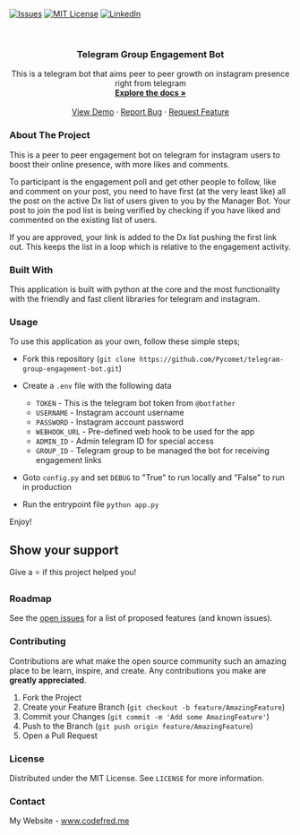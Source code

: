 <!--
*** Thanks for checking out this README Template. If you have a suggestion that would
*** make this better, please fork the repo and create a pull request or simply open
*** an issue with the tag "enhancement".
*** Thanks again! Now go create something AMAZING! :D
-->





<!-- PROJECT SHIELDS -->
<!--
*** I'm using markdown "reference style" links for readability.
*** Reference links are enclosed in brackets [ ] instead of parentheses ( ).
*** See the bottom of this document for the declaration of the reference variables
*** for contributors-url, forks-url, etc. This is an optional, concise syntax you may use.
*** https://www.markdownguide.org/basic-syntax/#reference-style-links
-->
[![Issues][issues-shield]][issues-url]
[![MIT License][license-shield]][license-url]
[![LinkedIn][linkedin-shield]][linkedin-url]



<!-- PROJECT LOGO -->
<br />
<p align="center">
  <!-- <a href="https://github.com/Pycomet/telegram-group-engagement-bot">
    <img src="images/logo.png" alt="Logo" width="80" height="80">
  </a> -->

  <h3 align="center">Telegram Group Engagement Bot</h3>

  <p align="center">
    This is a telegram bot that aims peer to peer growth on instagram presence right from telegram
    <br />
    <a href="https://github.com/Pycomet/telegram-group-engagement-bot"><strong>Explore the docs »</strong></a>
    <br />
    <br />
    <a href="https://github.com/Pycomet/telegram-group-engagement-bot">View Demo</a>
    ·
    <a href="https://github.com/Pycomet/telegram-group-engagement-bot/issues">Report Bug</a>
    ·
    <a href="https://github.com/Pycomet/telegram-group-engagement-bot/issues">Request Feature</a>
  </p>
</p>

<!-- ABOUT THE PROJECT -->
### About The Project


This is a peer to peer engagement bot on telegram for instagram users to boost their online presence, with more likes and comments.

To participant is the engagement poll and get other people to follow, like and comment on your post, you need to have first (at the very least like) all the post on the active Dx list of users given to you by the Manager Bot. Your post to join the pod list is being verified by checking if you have liked and commented on the existing list of users.

If you are approved, your link is added to the Dx list pushing the first link out. This keeps the list in a loop which is relative to the engagement activity.

### Built With

This application is built with python at the core and the most functionality with the friendly and fast client libraries for telegram and instagram.


<!-- USAGE EXAMPLES -->
### Usage

To use this application as your own, follow these simple steps;

  - Fork this repository (`git clone https://github.com/Pycomet/telegram-group-engagement-bot.git`)

  - Create a `.env` file with the following data
    - `TOKEN` - This is the telegram bot token from `@botfather`
    - `USERNAME` - Instagram account username
    - `PASSWORD` - Instagram account password
    - `WEBHOOK_URL` - Pre-defined web hook to be used for the app
    - `ADMIN_ID` - Admin telegram ID for special access
    - `GROUP_ID` - Telegram group to be managed the bot for receiving engagement links

  - Goto `config.py` and set `DEBUG` to "True" to run locally and "False" to run in production

  - Run the entrypoint file `python app.py`

Enjoy!

## Show your support

Give a ⭐️ if this project helped you!

<!-- ROADMAP -->
### Roadmap

See the [open issues](https://github.com/Pycomet/telegram-group-engagement-bot/issues) for a list of proposed features (and known issues).



<!-- CONTRIBUTING -->
### Contributing

Contributions are what make the open source community such an amazing place to be learn, inspire, and create. Any contributions you make are **greatly appreciated**.

1. Fork the Project
2. Create your Feature Branch (`git checkout -b feature/AmazingFeature`)
3. Commit your Changes (`git commit -m 'Add some AmazingFeature'`)
4. Push to the Branch (`git push origin feature/AmazingFeature`)
5. Open a Pull Request



<!-- LICENSE -->
### License

Distributed under the MIT License. See `LICENSE` for more information.



<!-- CONTACT -->
### Contact

My Website - <a href="https://www.codefred.me">www.codefred.me</a>




<!-- MARKDOWN LINKS & IMAGES -->
<!-- https://www.markdownguide.org/basic-syntax/#reference-style-links -->
[contributors-shield]: https://img.shields.io/github/contributors/Pycomet/telegram-group-engagement-bot.svg?style=flat-square
[contributors-url]: https://github.com/Pycomet/telegram-group-engagement-bot/graphs/contributors
[forks-shield]: https://img.shields.io/github/forks/Pycomet/telegram-group-engagement-bot.svg?style=flat-square
[forks-url]: https://github.com/Pycomet/telegram-group-engagement-bot/network/members
[stars-shield]: https://img.shields.io/github/stars/Pycomet/telegram-group-engagement-bot.svg?style=flat-square
[stars-url]: https://github.com/Pycomet/telegram-group-engagement-bot/stargazers
[issues-shield]: https://img.shields.io/github/issues/Pycomet/telegram-group-engagement-bot.svg?style=flat-square
[issues-url]: https://github.com/Pycomet/telegram-group-engagement-bot/issues
[license-shield]: https://img.shields.io/github/license/Pycomet/telegram-group-engagement-bot.svg?style=flat-square
[license-url]: https://github.com/Pycomet/telegram-group-engagement-bot/blob/master/LICENSE.txt
[linkedin-shield]: https://img.shields.io/badge/-LinkedIn-black.svg?style=flat-square&logo=linkedin&colorB=555
[linkedin-url]: https://linkedin.com/in/alfredemmanuelinyang/
[product-screenshot]: images/screenshot.png
